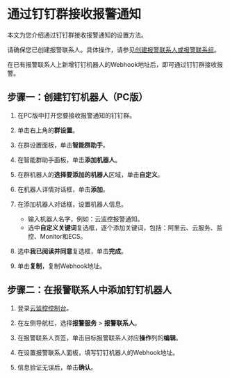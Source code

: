 # 通过钉钉群接收报警通知

本文为您介绍通过钉钉群接收报警通知的设置方法。

请确保您已创建报警联系人。具体操作，请参见[创建报警联系人或报警联系组](/intl.zh-CN/报警服务/报警联系人/创建报警联系人或报警联系组.md)。

在已有报警联系人上新增钉钉机器人的Webhook地址后，即可通过钉钉群接收报警。

## 步骤一：创建钉钉机器人（PC版）

1.  在PC版中打开您要接收报警通知的钉钉群。

2.  单击右上角的**群设置**。

3.  在群设置面板，单击**智能群助手**。

4.  在智能群助手面板，单击**添加机器人**。

5.  在群机器人的**选择要添加的机器人**区域，单击**自定义**。

6.  在机器人详情对话框，单击**添加**。

7.  在添加机器人对话框，设置机器人信息。

    -   输入机器人名字，例如：云监控报警通知。
    -   选中**自定义关键词**复选框，逐个添加关键词，包括：阿里云、云服务、监控、Monitor和ECS。
8.  选中**我已阅读并同意**复选框，单击**完成**。

9.  单击**复制**，复制Webhook地址。


## 步骤二：在报警联系人中添加钉钉机器人

1.  登录[云监控控制台](https://cms-intl.console.aliyun.com)。

2.  在左侧导航栏，选择**报警服务** \> **报警联系人**。

3.  在报警联系人页签，单击目标报警联系人对应**操作**列的**编辑**。

4.  在设置报警联系人面板，填写钉钉机器人的Webhook地址。

5.  信息验证无误后，单击**确认**。


